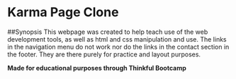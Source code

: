 # Karma Page Clone

##Synopsis
This webpage was created to help teach use of the web development tools, as well as html and css manipulation and use.
The links in the navigation menu do not work nor do the links in the contact section in the footer.  They are there purely
for practice and layout purposes.

**Made for educational purposes through Thinkful Bootcamp**
